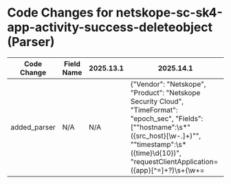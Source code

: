 # Code Changes for netskope-sc-sk4-app-activity-success-deleteobject (Parser)

| Code Change | Field Name | 2025.13.1 | 2025.14.1 |
|-------------|------------|-----------|------------|
| added_parser | N/A | N/A | {"Vendor": "Netskope", "Product": "Netskope Security Cloud", "TimeFormat": "epoch_sec", "Fields": ["\"hostname\":\s*\"({src_host}[\w\-.]+)\"", "\"timestamp\":\s*({time}\d{10})", "requestClientApplication=({app}[^=]+?)\s+(\w+=|$)", "\"User Name\s*\":\s*\"({full_name}[^\\"]+)", "\"srcip\":\s*\"({src_ip}((([0-9a-fA-F.]{0,4}):{1,2}){1,7}([0-9a-fA-F]){0,4})|(((25[0-5]|(2[0-4]|1\d|[0-9]|)\d)\.?\b){4}))(:({src_port}\d+))?\"", "\"object\":\s*\"'?\s*({file_name}[^\"]+?(\.({file_ext}[^\"\.\s\\\/]+?))?)'?\"[^\}]*?\"object_type\":\s*\"(File|Image)\"", "\"object\":\s*\"'?\s*(({folder_name}[^\"\\\/']+)|({file_dir}[^\"\/\\']+[\/\\]+[^\"]+))\"'?[^\}]*?\"object_type\":\s*\"Folder\"", "\"object\":\s*\"(unknown|(({email_address}([A-Za-z0-9]+[!#$%&'+\/=?^_`~.-])*[A-Za-z0-9]+@({email_domain}[^\]\s\"\\,\|]+\.[^\]\s\"\\,\|]+))|(({domain}[^\s\\"@\\\/]+)[\\\/]+)?({user}[\w\.\-\!\#\^\~]{1,40}\$?)))\\?\"[^\}]*?\"object_type\":\s*\"User\"", "\"object\":\s*\"(Unknown Unknown|unknown|Unknown|null|\s*(|({object}[^\"]+?)))\s*\"[^\}]*?\"object_type\":\s*\"(?!(File|Image|Folder|User))({object_type}[^\"]+)\"", "\"object\":\s*\"({file_name}[^\"\\\/]+?(\.({file_ext}[^\"\.\s\\\/]+?))?)\"[^\}]*?\"activity\":\s*\"File\w+\"", "\"object_type\":\s*\"(File|Image)\"[^\}]*?\"object\":\s*\"\s*({file_name}[^\"]+?(\.({file_ext}[^\"\.\s\\\/]+?))?)\"", "\"object_type\":\s*\"Folder\"[^\}]*?\"object\":\s*\"\s*(({folder_name}[^\"\\\/]+)|({file_dir}[^\"\/\\]+[\/\\]+[^\"]+))\"", "\"object_type\":\s*\"User\"[^\}]*?\"object\":\s*\"(unknown|(({email_address}([A-Za-z0-9]+[!#$%&'+\/=?^_`~.-])*[A-Za-z0-9]+@({email_domain}[^\]\s\"\\,\|]+\.[^\]\s\"\\,\|]+))|(({domain}[^\s\\"@\\\/]+)[\\\/]+)?({user}[\w\.\-\!\#\^\~]{1,40}\$?)))\\?\"", "\"object_type\":\s*\"(?!(File|Image|Folder|User))({object_type}[^\"]+)\"[^\}]*?\"object\":\s*\"(Unknown Unknown|unknown|Unknown|null|\s*(|({object}[^\"]+?)))\s*\"", "\"user\":\s*\"(unknown|(({email_address}([A-Za-z0-9]+[!#$%&'+\/=?^_`~.-])*[A-Za-z0-9]+@({email_domain}[^\]\s\"\\,\|]+\.[^\]\s\"\\,\|]+))|(({domain}[^\s\"@\\\/]+)[\\\/]+)?(\d{1,3}\.\d{1,3}\.\d{1,3}\.\d{1,3}|({user}[\w\.\-\!\#\^\~]{1,40}\$?))))\"", "\"access_method\":\s*\"({auth_method}[^\\"]+)", "\"logintype\":\s*\"({auth_method}[^\\"]+)", "\"activity\":\s*\"({operation}[^\\"]+)", "\"os\":\s*\"((U|u)nknown|({os}[^\\"]+))", "\"browser\":\s*\"((U|u)nknown|({browser}[^\\"]+))", "\"page\":\s*\"({web_domain}[^\\"\/]+)", "\"url\":\s*\"({url}[^\\"]+)", "\"dst_location\":\s*\"(N/A|({location}[^\\"]+))", "\"file_size\":\s*({bytes}\d+)", "\"file_type\":\s*\"({file_type}[^\"]+)", "\"page_site\":\s*\"({app}[^\\"]+)", "\"app\":\s*\"\[?({app}[^\\"\]]+)", "\"dstport\\":\"\s*({dest_port}\d+)\"", "\"action\":\s*\"({action}[^\"]+)", "\"referer\":\s*\"({referrer}[^\"]+)\"", "\"useragent\":\"({user_agent}[^\"]+)\"", "\"dstip\":\"({dest_ip}((([0-9a-fA-F.]{0,4}):{1,2}){1,7}([0-9a-fA-F]){0,4})|(((25[0-5]|(2[0-4]|1\d|[0-9]|)\d)\.?\b){4}))(:({dest_port}\d+))?", "\"activity\":\s*\"File\w+\"[^\}]*?\"object\":\s*\"({file_name}[^\"]+?(\.({file_ext}[^\"\.\s\\\/]+?))?)\"", "\"object\":\s*\"({file_name}[^\"]+?(\.({file_ext}[^\"\.\s\\\/]+?))?)\"[^\}]*?\"activity\":\s*\"File\w+\""], "DupFields": ["file_type->mime"], "Name": "netskope-sc-sk4-app-activity-success-deleteobject", "Conditions": ["\"type\":", "\"ccl\":", "\"activity\":", "\"DeleteObject\""], "ParserVersion": "v1.0.0"} |